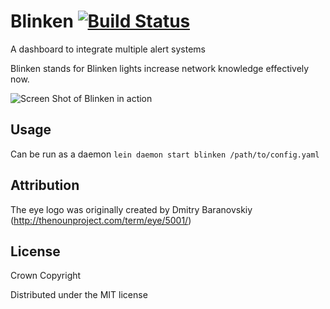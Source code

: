 # Blinken [![Build Status](https://travis-ci.org/alphagov/blinken.png?branch=master)](https://travis-ci.org/alphagov/blinken)

A dashboard to integrate multiple alert systems

Blinken stands for Blinken lights increase network knowledge effectively now.

![Screen Shot of Blinken in action](https://github.com/alphagov/blinken/raw/master/blinken_screen_shot.png)

## Usage

Can be run as a daemon `lein daemon start blinken /path/to/config.yaml`

## Attribution

The eye logo was originally created by Dmitry Baranovskiy (http://thenounproject.com/term/eye/5001/)

## License

Crown Copyright

Distributed under the MIT license
